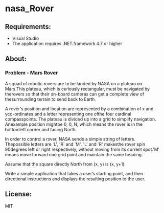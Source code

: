 # nasa_Rover
## Requirements: 
- Visual Studio
- The application requires .NET.framework 4.7 or higher

## About: 
### Problem - Mars Rover
A squad of robotic rovers are to be landed by NASA on a plateau on Mars.This plateau, which is curiously rectangular, must be navigated by therovers so that their on-board cameras can get a complete view of thesurrounding terrain to send back to Earth.

A rover's position and location are represented by a combination of x and yco-ordinates and a letter representing one ofthe four cardinal compasspoints. The plateau is divided up into a grid to simplify navigation. Anexample position mightbe 0, 0, N, which means the rover is in the bottomleft corner and facing North.

In order to control a rover, NASA sends a simple string of letters. Thepossible letters are 'L', 'R' and 'M'. 'L' and 'R' makesthe rover spin 90degrees left or right respectively, without moving from its current spot.'M' means move forward one grid point and maintain the same heading.

Assume that the square directly North from (x, y) is (x, y+1).

Write a simple application that takes a user’s starting point, and then directional instructions and displays the resulting position to the user.

## License:
MIT
